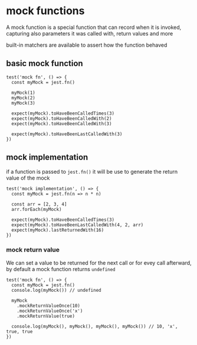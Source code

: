 # mock functions

A mock function is a special function that can record when it is invoked, capturing also parameters it was called with, return values and more

built-in matchers are available to assert how the function behaved

## basic mock function

```
test('mock fn', () => {
  const myMock = jest.fn()

  myMock(1)
  myMock(2)
  myMock(3)

  expect(myMock).toHaveBeenCalledTimes(3)
  expect(myMock).toHaveBeenCalledWith(2)
  expect(myMock).toHaveBeenCalledWith(3)

  expect(myMock).toHaveBeenLastCalledWith(3)
})
```

## mock implementation

if a function is passed to `jest.fn()` it will be use to generate the return value of the mock

```
test('mock implementation', () => {
  const myMock = jest.fn(n => n * n)

  const arr = [2, 3, 4]
  arr.forEach(myMock)

  expect(myMock).toHaveBeenCalledTimes(3)
  expect(myMock).toHaveBeenLastCalledWith(4, 2, arr)
  expect(myMock).lastReturnedWith(16)
})

```

### mock return value

We can set a value to be returned for the next call or for evey call afterward, by default a mock function returns `undefined`

```
test('mock fn', () => {
  const myMock = jest.fn()
  console.log(myMock()) // undefined

  myMock
    .mockReturnValueOnce(10)
    .mockReturnValueOnce('x')
    .mockReturnValue(true)

  console.log(myMock(), myMock(), myMock(), myMock()) // 10, 'x', true, true
})

```
